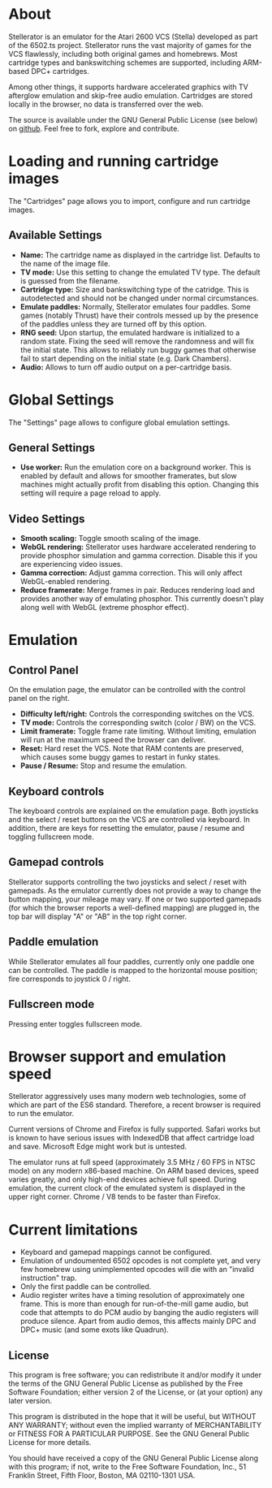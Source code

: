 # About

Stellerator is an emulator for the Atari 2600 VCS (Stella) developed as part
of the 6502.ts project. Stellerator runs the vast majority of
games for the VCS flawlessly, including both original games and homebrews. Most
cartridge types and bankswitching schemes are supported, including ARM-based DPC+
cartridges.

Among other things, it supports hardware accelerated graphics with TV afterglow
emulation and skip-free audio emulation. Cartridges are
stored locally in the browser, no data is transferred over the web.

The source is available under the GNU General Public License (see below) on
[github](https://github.com/6502ts/6502.ts). Feel free to fork, explore and contribute.

# Loading and running cartridge images

The "Cartridges" page allows you to import, configure and run cartridge images.

## Available Settings

 * **Name:** The cartridge name as displayed in the cartridge list. Defaults to the
   name of the image file.
 * **TV mode:** Use this setting to change the emulated TV type.
   The default is guessed from the filename.
 * **Cartridge type:** Size and bankswitching type of the catridge. This is autodetected
   and should not be changed under normal circumstances.
 * **Emulate paddles:** Normally, Stellerator emulates four paddles. Some games
   (notably Thrust) have their controls messed up by the presence of the paddles
   unless they are turned off by this option.
 * **RNG seed:** Upon startup, the emulated hardware is initialized to a random
   state. Fixing the seed will remove the randomness and will fix
   the initial state. This allows to reliably run buggy games that otherwise
   fail to start depending on the initial state (e.g. Dark Chambers).
 * **Audio:** Allows to turn off audio output on a per-cartridge basis.

# Global Settings

The "Settings" page allows to configure global emulation settings.

## General Settings

 * **Use worker:** Run the emulation core on a background worker. This is enabled
   by default and allows for smoother framerates, but slow machines might
   actually profit from disabling this option. Changing this setting will require
   a page reload to apply.

## Video Settings

 * **Smooth scaling:** Toggle smooth scaling of the image.
 * **WebGL rendering:** Stellerator uses hardware accelerated rendering to provide
   phosphor simulation and gamma correction. Disable this if you are experiencing
   video issues.
 * **Gamma correction:** Adjust gamma correction. This will only affect WebGL-enabled
   rendering.
 * **Reduce framerate:** Merge frames in pair. Reduces rendering load and provides another
   way of emulating phosphor. This currently doesn't play along well with WebGL (extreme
   phosphor effect).

# Emulation

## Control Panel

On the emulation page, the emulator can be controlled with the control panel
on the right.

 * **Difficulty left/right:** Controls the corresponding switches on the VCS.
 * **TV mode:** Controls the corresponding switch (color / BW) on the VCS.
 * **Limit framerate:** Toggle frame rate limiting. Without limiting, emulation
   will run at the maximum speed the browser can deliver.
 * **Reset:** Hard reset the VCS. Note that RAM contents are preserved, which causes
   some buggy games to restart in funky states.
 * **Pause / Resume:** Stop and resume the emulation.

## Keyboard controls

The keyboard controls are explained on the emulation page. Both joysticks and the
select / reset buttons on the VCS are controlled via keyboard.
In addition, there are keys for resetting the emulator, pause / resume and
toggling fullscreen mode.

## Gamepad controls

Stellerator supports controlling the two joysticks and select / reset with gamepads.
As the emulator currently does not provide a way to change the button mapping,
your mileage may vary. If one or two supported gamepads (for which the browser
reports a well-defined mapping) are plugged in, the top bar will display
"A" or "AB" in the top right corner.

## Paddle emulation

While Stellerator emulates all four paddles, currently only one paddle one can
be controlled. The paddle is mapped to the horizontal mouse position;
fire corresponds to joystick 0 / right.

## Fullscreen mode

Pressing enter toggles fullscreen mode.

# Browser support and emulation speed

Stellerator aggressively uses many modern web technologies, some of which are
part of the ES6 standard. Therefore, a recent browser is required to run the
emulator.

Current versions of Chrome and Firefox is fully supported.
Safari works but is known to have serious issues with IndexedDB that affect
cartridge load and save. Microsoft Edge might work but is untested.

The emulator runs at full speed (approximately 3.5 MHz / 60 FPS in NTSC mode)
on any modern x86-based machine. On ARM based devices, speed varies greatly,
and only high-end devices achieve full speed. During emulation, the current
clock of the emulated system is displayed in the upper right corner.
Chrome / V8 tends to be faster than Firefox.

# Current limitations

 * Keyboard and gamepad mappings cannot be configured.
 * Emulation of undoumented 6502 opcodes is not complete yet, and very few homebrew
   using unimplemented opcodes will die with an "invalid instruction" trap.
 * Only the first paddle can be controlled.
 * Audio register writes have a timing resolution of approximately one frame.
   This is more than enough for run-of-the-mill game audio, but code that
   attempts to do PCM audio by banging the audio registers
   will produce silence. Apart from audio demos, this affects mainly DPC and DPC+ music
   (and some exots like Quadrun).

## License

This program is free software; you can redistribute it and/or modify
it under the terms of the GNU General Public License as published by
the Free Software Foundation; either version 2 of the License, or
(at your option) any later version.

This program is distributed in the hope that it will be useful,
but WITHOUT ANY WARRANTY; without even the implied warranty of
MERCHANTABILITY or FITNESS FOR A PARTICULAR PURPOSE.  See the
GNU General Public License for more details.

You should have received a copy of the GNU General Public License along
with this program; if not, write to the Free Software Foundation, Inc.,
51 Franklin Street, Fifth Floor, Boston, MA 02110-1301 USA.

